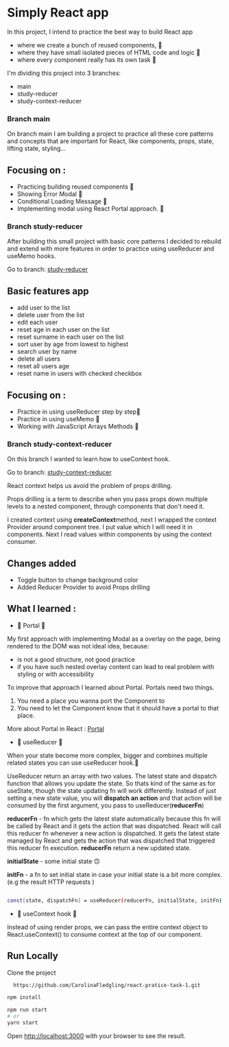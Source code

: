 # Simply React app

In  this project, I intend to practice the best way to build React app

- where we create a bunch of reused components, 🚀
- where they have small isolated pieces of HTML code and logic 🚀
- where every component really has its own task 🚀

I'm dividing this project  into 3 branches:

* main
* study-reducer 
* study-context-reducer


### Branch main

On branch main I am building a project to practice all these core patterns and concepts that are important for React,
like components, props, state, lifting state, styling…

## Focusing on :

- Practicing building reused components 🚀
- Showing Error Modal 🚀
- Conditional Loading Message 🚀
- Implementing modal using React Portal approach. 🚀


### Branch study-reducer
After building this small project with basic core patterns I decided to rebuild and extend with more features in order to 
practice using useReducer and useMemo hooks.

Go to branch:  [study-reducer](https://github.com/CarolinaFledgling/react-pratice-task-1/tree/study-reducer)

## Basic features app

- add user to the list 
- delete user from the list 
- edit each user
- reset age in each user on the list
- reset surname in each user on the list
- sort user by age from lowest to highest
- search user by name 
- delete all users
- reset all users age
- reset name in users with checked checkbox 

## Focusing on :

- Practice in using useReducer step by step🚀
- Practice in using useMemo 🚀
- Working with JavaScript Arrays Methods 🚀


### Branch study-context-reducer

On this branch I wanted to learn how to useContext hook.

Go to branch:  [study-context-reducer](https://github.com/CarolinaFledgling/react-pratice-task-1/tree/study-context-reducer)

React context helps us avoid the problem of props drilling.

Props drilling is a term to describe when you pass props down multiple levels to a nested component, 
through components that don't need it.

I created context using **createContext**method, next I wrapped the context Provider around component tree.
I put value which I will need it in components.
Next I read values within components by using the context consumer. 


## Changes added 

- Toggle button to change background color  
- Added Reducer Provider to avoid Props drilling

## What I learned :

- 🚩 Portal 🤔

My first approach with implementing Modal as a overlay on the page,
being rendered to the DOM was not ideal idea, because:

- is not a good structure, not good practice
- if you have such nested overlay content can lead to real problem with styling or with accessibility


To improve that approach I learned about Portal. 
Portals need two things.

1. You need a place you wanna port the Component to 
2. You need to let the Component know that it should have a portal to that place. 

More about Portal in React : [Portal](https://reactjs.org/docs/portals.html#gatsby-focus-wrapper)


- 🚩 useReducer 🤔

When your state become more complex, bigger and combines multiple related states you can use useReducer hook.😬

UseReducer return an array with two values. The latest state and dispatch function that allows you update the state.
So thats kind of the same as for useState, though the state updating fn will work differently.
Instead of just setting a new state value, you will **dispatch an action** and that action will be consumed by the first argument,
you pass to useReducer(**reducerFn**)

**reducerFn** - fn which gets the latest state automatically because this fn will be called by React and it gets the action that was dispatched.
React will call this reducer fn whenever a new action is dispatched. It gets the latest state managed by React and gets the action that was dispatched that triggered this reducer fn execution. **reducerFn** return a new updated state. 


**initialState** - some initial state 🙃

**initFn** - a fn to set initial state in case your initial state is a bit more complex. (e.g the result HTTP requests )


```bash

const[state, dispatchFn] = useReducer(reducerFn, initialState, initFn)


```

- 🚩 useContext hook 🤔

Instead of using render props, we can pass the entire context object to React.useContext() to consume context at the top of our component.

## Run Locally

Clone the project

```bash
  https://github.com/CarolinaFledgling/react-pratice-task-1.git
```

```bash
npm install

npm run start
# or
yarn start

```

Open [http://localhost:3000](http://localhost:3000) with your browser to see the result.
